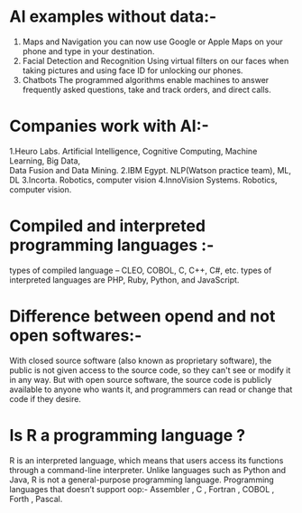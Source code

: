 
# AI examples without data:-
1.	Maps and Navigation
you can now use Google or Apple Maps on your phone and type in your destination.
2.	Facial Detection and Recognition
Using virtual filters on our faces when taking pictures and using face ID for unlocking our phones.
3.	Chatbots
The programmed algorithms enable machines to answer frequently asked questions, take and track orders, and direct calls.

# Companies work with AI:-
   1.Heuro Labs.
      Artificial Intelligence, Cognitive Computing, Machine Learning, Big Data,    
      Data Fusion and Data Mining.
   2.IBM Egypt.
      NLP(Watson practice team), ML, DL
     3.Incorta.
     Robotics, computer vision
    4.InnoVision Systems.
       Robotics, computer vision.

# Compiled and interpreted programming languages :- 
types of compiled language – CLEO, COBOL, C, C++, C#, etc.
types of interpreted languages are PHP, Ruby, Python, and JavaScript.

# Difference between opend and not open softwares:-
With closed source software (also known as proprietary software), the public is not given access to the source code, so they can't see or modify it in any way. But with open source software, the source code is publicly available to anyone who wants it, and programmers can read or change that code if they desire.

# Is R a programming language ?
R is an interpreted language, which means that users access its functions through a command-line interpreter. Unlike languages such as Python and Java, R is not a general-purpose programming language.
Programming languages that doesn’t support oop:-
Assembler , C , Fortran , COBOL , Forth , Pascal.
